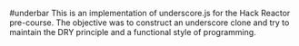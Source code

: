 #underbar
This is an implementation of underscore.js for the Hack Reactor pre-course. The objective was to construct an underscore clone and try to maintain the DRY principle and a functional style of programming.
